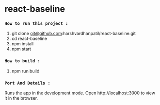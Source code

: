 # react-baseline

### `How to run this project :`

1. git clone git@github.com:harshvardhanpatil/react-baseline.git
2. cd react-baseline
3. npm install
4. npm start

### `How to build :`

1. npm run build

### `Port And Details :`

Runs the app in the development mode.
Open http://localhost:3000 to view it in the browser.
